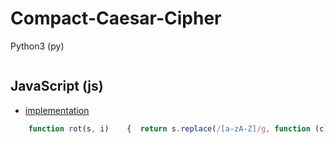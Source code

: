 # Compact-Caesar-Cipher

Python3 (py)
```py

```



## JavaScript (js)
- [implementation](http://stackoverflow.com/a/617685/987044)
```js
    function rot(s, i)    {  return s.replace(/[a-zA-Z]/g, function (c) {  return String.fromCharCode((c <= 'Z' ? 90 : 122) >= (c = c.charCodeAt(0) + i) ? c : c - 26); });   }
```


